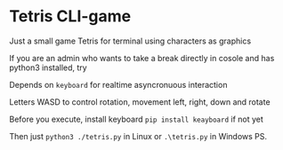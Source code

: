 # Tetris CLI-game

Just a small game Tetris for terminal using characters as graphics

If you are an admin who wants to take a break directly in cosole and has python3 installed, try

Depends on `keyboard` for realtime asyncronuous interaction

Letters WASD to control rotation, movement left, right, down and rotate

Before you execute, install keyboard `pip install keayboard` if not yet

Then just `python3 ./tetris.py` in Linux or `.\tetris.py` in Windows PS.